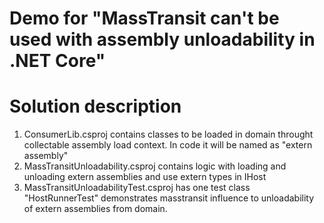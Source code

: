 # Demo for "MassTransit can't be used with assembly unloadability in .NET Core"

# Solution description 
1) ConsumerLib.csproj contains classes to be loaded in domain throught collectable assembly load context.
In code it will be named as "extern assembly"
2) MassTransitUnloadability.csproj contains logic with loading and unloading extern assemblies and use extern types in IHost
3) MassTransitUnloadabilityTest.csproj has one test class "HostRunnerTest" demonstrates masstransit influence to unloadability of extern assemblies from domain.